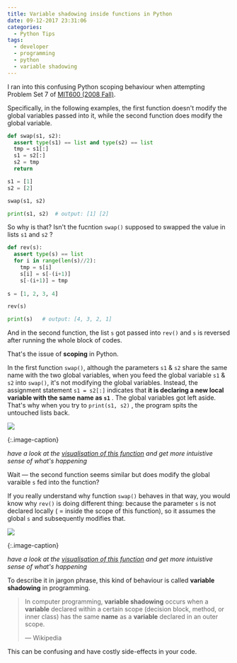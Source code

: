 ```yaml
---
title: Variable shadowing inside functions in Python
date: 09-12-2017 23:31:06
categories:
  - Python Tips
tags:
  - developer
  - programming
  - python
  - variable shadowing
---
```




I ran into this confusing Python scoping behaviour when attempting Problem Set 7 of [MIT600 (2008 Fall)](https://ocw.mit.edu/courses/electrical-engineering-and-computer-science/6-00-introduction-to-computer-science-and-programming-fall-2008/). 

Specifically, in the following examples, the first function doesn't modify the global variables passed into it, while the second function does modify the global variable.

```python
def swap(s1, s2):
  assert type(s1) == list and type(s2) == list
  tmp = s1[:]
  s1 = s2[:]
  s2 = tmp
  return

s1 = [1]
s2 = [2]

swap(s1, s2)

print(s1, s2)  # output: [1] [2]
```

So why is that? Isn't the fucntion `swap()` supposed to swapped the value in lists `s1` and `s2` ?



```python
def rev(s):
  assert type(s) == list
  for i in range(len(s)//2):
    tmp = s[i]
    s[i] = s[-(i+1)]
    s[-(i+1)] = tmp
    
s = [1, 2, 3, 4]

rev(s)

print(s)   # output: [4, 3, 2, 1]
```

And in the second function, the list `s` got passed into `rev()` and `s` is reversed after running the whole block of codes.



That's the issue of **scoping** in Python. 

In the first function `swap()`, although the parameters `s1` & `s2` share the same name with the two global variables, when you feed the global variable `s1` & `s2` into `swap()`, it's not modifying the global variables. Instead, the assignment statement `s1 = s2[:]` indicates that **it is declaring a new local variable with the same name as `s1`** . The global variables got left aside. That's why when you try to `print(s1, s2)` , the program spits the untouched lists back. 

![](https://preview.ibb.co/fqAMgv/Untitled.png)

{:.image-caption}

*have a look at the [visualisation of this function](https://goo.gl/PGEWRG) and get more intuistive sense of what's happening*



Wait — the second function seems similar but does modify the global varaible `s` fed into the function?

If you really understand why function `swap()` behaves in that way, you would know why `rev()` is doing different thing: because the parameter `s` is not declared locally ( = inside the scope of this function), so it assumes the global `s` and subsequently modifies that. 

![](https://preview.ibb.co/eqOrgv/1.png)

{:.image-caption}

*have a look at the [visualisation of this function](https://goo.gl/RQSSPF) and get more intuistive sense of what's happening*



To describe it in jargon phrase, this kind of behaviour is called **variable shadowing** in programming. 

> In computer programming, **variable shadowing** occurs when a **variable** declared within a certain scope (decision block, method, or inner class) has the same **name** as a **variable** declared in an outer scope. 
>
> — Wikipedia

This can be confusing and have costly side-effects in your code.